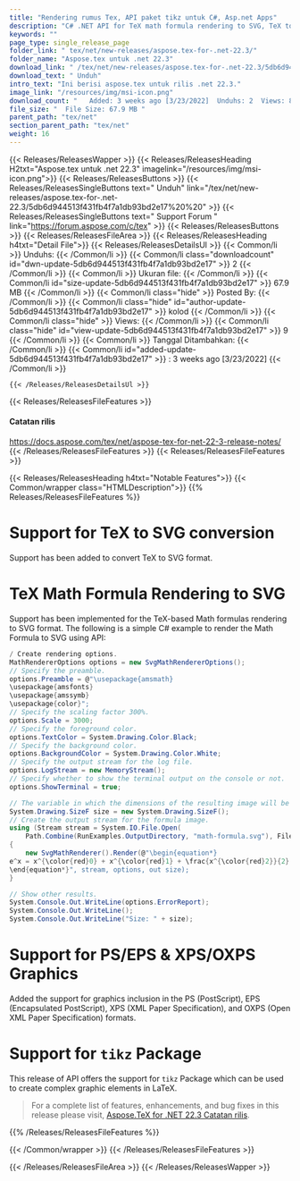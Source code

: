 ```yaml
---
title: "Rendering rumus Tex, API paket tikz untuk C#, Asp.net Apps"
description: "C# .NET API for TeX math formula rendering to SVG, TeX to SVG conversion, support for 'tikz' package, graphics inclusion in the PS, EPS & XPS, OXPS formats."
keywords: ""
page_type: single_release_page
folder_link: " tex/net/new-releases/aspose.tex-for-.net-22.3/"
folder_name: "Aspose.tex untuk .net 22.3"
download_link: " /tex/net/new-releases/aspose.tex-for-.net-22.3/5db6d944513f431fb4f7a1db93bd2e17"
download_text: " Unduh"
intro_text: "Ini berisi aspose.tex untuk rilis .net 22.3."
image_link: "/resources/img/msi-icon.png"
download_count: "   Added: 3 weeks ago [3/23/2022]  Unduhs: 2  Views: 8"
file_size: "  File Size: 67.9 MB "
parent_path: "tex/net"
section_parent_path: "tex/net"
weight: 16
---
```


{{< Releases/ReleasesWapper >}}
{{< Releases/ReleasesHeading H2txt="Aspose.tex untuk .net 22.3" imagelink="/resources/img/msi-icon.png">}}
{{< Releases/ReleasesButtons >}}
{{< Releases/ReleasesSingleButtons text=" Unduh" link="/tex/net/new-releases/aspose.tex-for-.net-22.3/5db6d944513f431fb4f7a1db93bd2e17%20%20" >}}
{{< Releases/ReleasesSingleButtons text=" Support Forum " link="https://forum.aspose.com/c/tex" >}}
{{< Releases/ReleasesButtons >}}
{{< Releases/ReleasesFileArea >}}
{{< Releases/ReleasesHeading h4txt="Detail File">}}
{{< Releases/ReleasesDetailsUl >}}
{{< Common/li  >}} Unduhs: {{< /Common/li >}}
{{< Common/li class="downloadcount" id="dwn-update-5db6d944513f431fb4f7a1db93bd2e17" >}} 2 {{< /Common/li >}}
{{< Common/li  >}} Ukuran file: {{< /Common/li >}}
{{< Common/li id="size-update-5db6d944513f431fb4f7a1db93bd2e17" >}} 67.9 MB {{< /Common/li >}}
{{< Common/li  class="hide" >}} Posted By: {{< /Common/li >}}
{{< Common/li class="hide" id="author-update-5db6d944513f431fb4f7a1db93bd2e17" >}} kolod {{< /Common/li >}}
{{< Common/li class="hide"  >}} Views: {{< /Common/li >}}
{{< Common/li class="hide" id="view-update-5db6d944513f431fb4f7a1db93bd2e17" >}} 9 {{< /Common/li >}}
{{< Common/li  >}} Tanggal Ditambahkan: {{< /Common/li >}}
{{< Common/li id="added-update-5db6d944513f431fb4f7a1db93bd2e17" >}} : 3 weeks ago [3/23/2022] {{< /Common/li >}}

    {{< /Releases/ReleasesDetailsUl >}}

{{< Releases/ReleasesFileFeatures >}}

<h4>Catatan rilis</h4><div><a href="https://docs.aspose.com/tex/net/aspose-tex-for-net-22-3-release-notes/">https://docs.aspose.com/tex/net/aspose-tex-for-net-22-3-release-notes/</a></div>
{{< /Releases/ReleasesFileFeatures >}}
{{< Releases/ReleasesFileFeatures >}}

{{< Releases/ReleasesHeading h4txt="Notable Features">}}
{{< Common/wrapper class="HTMLDescription">}}
{{% Releases/ReleasesFileFeatures %}}

# Support for TeX to SVG conversion

Support has been added to convert TeX to SVG format.

# TeX Math Formula Rendering to SVG

Support has been implemented for the TeX-based Math formulas rendering to SVG format. The following is a simple C# example to render the Math Formula to SVG using API:

```csharp
/ Create rendering options.
MathRendererOptions options = new SvgMathRendererOptions();
// Specify the preamble.
options.Preamble = @"\usepackage{amsmath}
\usepackage{amsfonts}
\usepackage{amssymb}
\usepackage{color}";
// Specify the scaling factor 300%.
options.Scale = 3000;
// Specify the foreground color.
options.TextColor = System.Drawing.Color.Black;
// Specify the background color.
options.BackgroundColor = System.Drawing.Color.White;
// Specify the output stream for the log file.
options.LogStream = new MemoryStream();
// Specify whether to show the terminal output on the console or not.
options.ShowTerminal = true;

// The variable in which the dimensions of the resulting image will be written.
System.Drawing.SizeF size = new System.Drawing.SizeF();
// Create the output stream for the formula image.
using (Stream stream = System.IO.File.Open(
    Path.Combine(RunExamples.OutputDirectory, "math-formula.svg"), FileMode.Create))
{
    new SvgMathRenderer().Render(@"\begin{equation*}
e^x = x^{\color{red}0} + x^{\color{red}1} + \frac{x^{\color{red}2}}{2} + \frac{x^{\color{red}3}}{6} + \cdots = \sum_{n\geq 0} \frac{x^{\color{red}n}}{n!}
\end{equation*}", stream, options, out size);
}

// Show other results.
System.Console.Out.WriteLine(options.ErrorReport);
System.Console.Out.WriteLine();
System.Console.Out.WriteLine("Size: " + size);
```

# Support for PS/EPS & XPS/OXPS Graphics

Added the support for graphics inclusion in the PS (PostScript), EPS (Encapsulated PostScript), XPS (XML Paper Specification), and OXPS (Open XML Paper Specification) formats.

# Support for `tikz` Package

This release of API offers the support for `tikz` Package which can be used to create complex graphic elements in LaTeX.

> For a complete list of features, enhancements, and bug fixes in this release please visit, [Aspose.TeX for .NET 22.3 Catatan rilis](https://docs.aspose.com/tex/net/aspose-tex-for-net-22-3-release-notes/).

{{% /Releases/ReleasesFileFeatures %}}

{{< /Common/wrapper >}}
{{< /Releases/ReleasesFileFeatures >}}

{{< /Releases/ReleasesFileArea >}}
{{< /Releases/ReleasesWapper >}}

